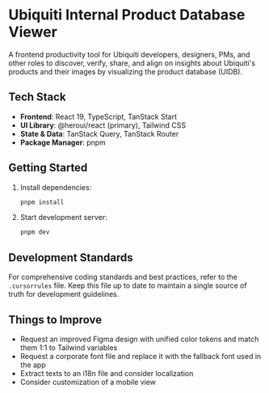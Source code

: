 # Ubiquiti Internal Product Database Viewer

A frontend productivity tool for Ubiquiti developers, designers, PMs, and other roles to discover, verify, share, and align on insights about Ubiquiti's products and their images by visualizing the product database (UIDB).

## Tech Stack

- **Frontend**: React 19, TypeScript, TanStack Start
- **UI Library**: @heroui/react (primary), Tailwind CSS
- **State & Data**: TanStack Query, TanStack Router
- **Package Manager**: pnpm

## Getting Started

1. Install dependencies:

   ```bash
   pnpm install
   ```

2. Start development server:
   ```bash
   pnpm dev
   ```

## Development Standards

For comprehensive coding standards and best practices, refer to the `.cursorrules` file. Keep this file up to date to maintain a single source of truth for development guidelines.

## Things to Improve

- Request an improved Figma design with unified color tokens and match them 1:1 to Tailwind variables
- Request a corporate font file and replace it with the fallback font used in the app
- Extract texts to an i18n file and consider localization
- Consider customization of a mobile view
